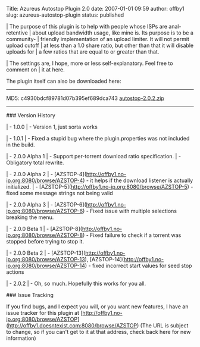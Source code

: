 Title: Azureus Autostop Plugin 2.0
date: 2007-01-01 09:59
author: offby1
slug: azureus-autostop-plugin
status: published

| The purpose of this plugin is to help with people whose ISPs are anal-retentive
| about upload bandwidth usage, like mine is. Its purpose is to be a community-
| friendly implementation of an upload limiter. It will not permit upload cutoff
| at less than a 1.0 share ratio, but other than that it will disable uploads for
| a few ratios that are equal to or greater than that.

| The settings are, I hope, more or less self-explanatory. Feel free to comment on
| it at here.

The plugin itself can also be downloaded here:

  --------------------------------------- -----------------------------------------------
  MD5: c4930bdcf89781d07b395ef689dca743   [autostop-2.0.2.zip](/?dl=autostop-2.0.2.zip)

  --------------------------------------- -----------------------------------------------

\### Version History

| - 1.0.0
| - Version 1, just sorta works

| - 1.0.1
| - Fixed a stupid bug where the plugin.properties was not included in the build.

| - 2.0.0 Alpha 1
| - Support per-torrent download ratio specification.
| - Obligatory total rewrite.

| - 2.0.0 Alpha 2
| - \[AZSTOP-4\](<http://offby1.no-ip.org:8080/browse/AZSTOP-4>) - it helps if the download listener is actually initialized.
| - \[AZSTOP-5\](<http://offby1.no-ip.org:8080/browse/AZSTOP-5>) - fixed some message strings not being valid

| - 2.0.0 Alpha 3
| - \[AZSTOP-6\](<http://offby1.no-ip.org:8080/browse/AZSTOP-6>) - Fixed issue with multiple selections breaking the menu.

| - 2.0.0 Beta 1
| - \[AZSTOP-8\](<http://offby1.no-ip.org:8080/browse/AZSTOP-8>) - Fixed failure to check if a torrent was stopped before trying to stop it.

| - 2.0.0 Beta 2
| - \[AZSTOP-13\](<http://offby1.no-ip.org:8080/browse/AZSTOP-13>), \[AZSTOP-14\](<http://offby1.no-ip.org:8080/browse/AZSTOP-14>) - fixed incorrect start values for seed stop actions

| - 2.0.2
| - Oh, so much. Hopefully this works for you all.

\### Issue Tracking

If you find bugs, and I expect you will, or you want new features, I have an issue tracker for this plugin at \[<http://offby1.no-ip.org:8080/browse/AZSTOP>\](<http://offby1.doesntexist.com:8080/browse/AZSTOP>) (The URL is subject to change, so if you can't get to it at that address, check back here for new information)
